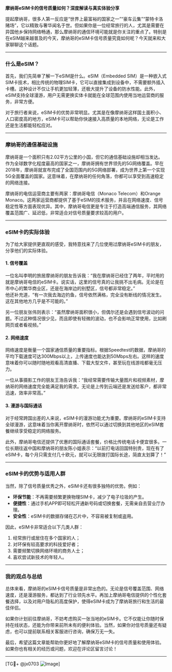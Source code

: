 **摩纳哥eSIM卡的信号质量如何？深度解读与真实体验分享**

提起摩纳哥，很多人第一反应是“世界上最富裕的国家之一”“豪车云集”“蒙特卡洛赌场”，它以精致与奢华闻名于世。但如果你是一位经常旅行的人，尤其是需要在异国他乡保持网络畅通，那么摩纳哥的通信环境可能就是你关注的重点了。特别是在eSIM越来越普及的今天，摩纳哥的eSIM卡信号质量究竟如何呢？今天就来和大家聊聊这个话题。

---

### 什么是eSIM？

首先，我们先简单了解一下eSIM是什么。eSIM（Embedded SIM）是一种嵌入式SIM卡技术，相比传统的物理SIM卡，它可以直接集成到设备中，不需要额外插入卡槽。这种设计不仅让手机更加轻薄，还极大提升了设备的防水性能。此外，eSIM支持全球漫游，用户无需更换实体卡就能在全球范围内使用当地运营商的服务，非常方便。

对于旅行者来说，eSIM卡的优势非常明显。尤其是在像摩纳哥这样国土面积小、人口密度高的地方，eSIM卡可以帮助你快速接入高质量的本地网络，无论是工作还是生活都能轻松应对。

---

### 摩纳哥的通信基础设施

摩纳哥是一个面积只有2.02平方公里的小国，但它的通信基础设施却相当发达。作为全球数字化程度最高的国家之一，摩纳哥拥有世界领先的5G网络覆盖。早在2018年，摩纳哥就宣布完成了全国范围内的5G网络部署，成为世界上第一个实现5G全面覆盖的国家。这意味着，在摩纳哥的任何角落，你都可以享受到高速稳定的网络连接。

摩纳哥的电信运营商主要有两家：摩纳哥电信（Monaco Telecom）和Orange Monaco。这两家运营商都提供了基于eSIM的技术服务，并且在网络速度、信号稳定性等方面表现优异。其中，摩纳哥电信更是专注于打造高端通信服务，其网络覆盖范围广、延迟低，非常适合对信号质量要求较高的用户。

---

### eSIM卡的实际体验

为了给大家提供更直观的感受，我特意找来了几位使用过摩纳哥eSIM卡的朋友，分享他们的实际体验。

#### 1. **信号覆盖**
一位名叫李明的旅居摩纳哥的朋友告诉我：“我在摩纳哥已经住了两年，平时用的就是摩纳哥电信的eSIM卡。说实话，这里的信号真的让我挑不出毛病。无论是在市中心的繁华商业区，还是在海岸边的别墅区，信号都非常稳定。”  
他还补充道，“有一次我去海边钓鱼，信号依然满格，完全没有断线的情况发生。这在其他地方几乎是不可能的。”

另一位朋友张伟则表示：“虽然摩纳哥面积很小，但偶尔还是会遇到信号波动的问题。不过这种情况很少见，而且即使有轻微的波动，也不会影响正常使用，比如刷网页或者看视频。”

#### 2. **网络速度**
网络速度是衡量一个国家通信质量的重要指标。根据Speedtest的数据，摩纳哥的平均下载速度可达300Mbps以上，上传速度也能达到50Mbps左右。这样的速度意味着你可以随时随地观看高清直播、下载大型文件，甚至玩在线游戏都毫无压力。

一位从事摄影工作的朋友王浩告诉我：“我经常需要传输大量图片和视频素材，摩纳哥的网络速度完全能满足我的需求。无论是上传到云端还是发送给客户，都非常迅速，效率非常高。”

#### 3. **漫游与国际通话**
对于经常跨国出差的人来说，eSIM卡的漫游功能尤为重要。摩纳哥的eSIM卡支持全球漫游，这意味着当你离开摩纳哥时，依然可以通过切换到其他地区的eSIM套餐继续享受稳定的网络服务。

此外，摩纳哥电信还提供了优惠的国际通话套餐，价格比传统电话卡便宜很多。一位长期往返中国和摩纳哥的朋友陈小姐表示：“以前打电话回国特别贵，现在有了eSIM卡，每个月只需支付几十欧元，就可以无限拨打国际长途，简直太划算了！”

---

### eSIM卡的优势与适用人群

当然，除了信号质量优秀之外，eSIM卡还有很多独特的优势。例如：

- **环保节能**：不再需要频繁更换物理SIM卡，减少了电子垃圾的产生。
- **便捷性**：通过手机APP即可轻松开通新号码或切换套餐，无需亲自去营业厅办理。
- **安全性**：eSIM卡的数据存储在芯片中，不容易被复制或盗用。

因此，eSIM卡非常适合以下几类人群：
1. 经常旅行或居住在多个国家的人；
2. 对环保有较高要求的科技爱好者；
3. 需要频繁切换网络环境的商务人士；
4. 喜欢尝试新技术的年轻人。

---

### 我的观点与总结

总体来看，摩纳哥的eSIM卡信号质量是非常出色的。无论是信号覆盖范围、网络速度，还是漫游服务，都达到了行业领先水平。再加上摩纳哥电信提供的个性化套餐选择，以及对用户隐私的高度保护，使得eSIM卡成为了摩纳哥旅行和生活的最佳伴侣。

如果你计划前往摩纳哥，不妨考虑购买一张当地的eSIM卡。它不仅能让你随时保持在线状态，还能为你带来前所未有的便利体验。当然，如果你对信号质量还有疑虑，也可以提前联系相关客服进行咨询，确保万无一失。

最后，希望这篇文章能帮助你更好地了解摩纳哥eSIM卡的信号质量和使用体验。如果你也有相关的经历或问题，欢迎在评论区留言讨论！

---

[TG💪+ @jx0703 ![Image](https://github.com/user-attachments/assets/dbca1d08-cadb-493c-b0ec-ad6f7a83f270)]